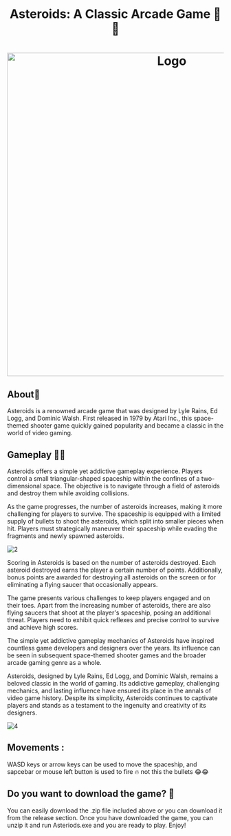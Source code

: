 
<h1 align="center" >Asteroids: A Classic Arcade Game 🚀🌑</h1>

<h1 align="center" ><img src="https://github.com/MANISH-SAHANI/Asteroids-Game/assets/91081774/5e0828f2-a99c-4987-835b-2a6d9602a274" alt="Logo" width="750" /></h1>

<h2> About🚀</h2>
Asteroids is a renowned arcade game that was designed by Lyle Rains, Ed Logg, and Dominic Walsh. First released in 1979 by Atari Inc., this space-themed shooter game quickly gained popularity and became a classic in the world of video gaming.

<h2> Gameplay 🚀🌑</h2>
Asteroids offers a simple yet addictive gameplay experience. Players control a small triangular-shaped spaceship within the confines of a two-dimensional space. The objective is to navigate through a field of asteroids and destroy them while avoiding collisions.


As the game progresses, the number of asteroids increases, making it more challenging for players to survive. The spaceship is equipped with a limited supply of bullets to shoot the asteroids, which split into smaller pieces when hit. Players must strategically maneuver their spaceship while evading the fragments and newly spawned asteroids.



![2](https://github.com/MANISH-SAHANI/Asteroids-Game/assets/91081774/7a939a88-dd2d-489d-a17c-f65b4f7cd4b8)


Scoring in Asteroids is based on the number of asteroids destroyed. Each asteroid destroyed earns the player a certain number of points. Additionally, bonus points are awarded for destroying all asteroids on the screen or for eliminating a flying saucer that occasionally appears.

The game presents various challenges to keep players engaged and on their toes. Apart from the increasing number of asteroids, there are also flying saucers that shoot at the player's spaceship, posing an additional threat. Players need to exhibit quick reflexes and precise control to survive and achieve high scores.

The simple yet addictive gameplay mechanics of Asteroids have inspired countless game developers and designers over the years. Its influence can be seen in subsequent space-themed shooter games and the broader arcade gaming genre as a whole.

Asteroids, designed by Lyle Rains, Ed Logg, and Dominic Walsh, remains a beloved classic in the world of gaming. Its addictive gameplay, challenging mechanics, and lasting influence have ensured its place in the annals of video game history. Despite its simplicity, Asteroids continues to captivate players and stands as a testament to the ingenuity and creativity of its designers.


![4](https://github.com/MANISH-SAHANI/Asteroids-Game/assets/91081774/58c1f8d9-a004-4906-92d9-795b4e82deb0)


<h2> Movements :</h2>
WASD keys or arrow keys can be used to move the spaceship, and sapcebar or mouse left button is used to fire ‎️‍🔥 not this the bullets 😂😂

<h2> Do you want to download the game? 💫 </h2>

You can easily download the .zip file included above or you can download it from the release section. Once you have downloaded the game, you can unzip it and run Asteriods.exe and you are ready to play. Enjoy!
